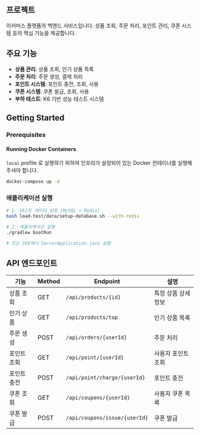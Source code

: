 ## 프로젝트

이커머스 플랫폼의 백엔드 서비스입니다. 상품 조회, 주문 처리, 포인트 관리, 쿠폰 시스템 등의 핵심 기능을 제공합니다.

## 주요 기능

- **상품 관리**: 상품 조회, 인기 상품 목록
- **주문 처리**: 주문 생성, 결제 처리
- **포인트 시스템**: 포인트 충전, 조회, 사용
- **쿠폰 시스템**: 쿠폰 발급, 조회, 사용
- **부하 테스트**: K6 기반 성능 테스트 시스템

## Getting Started

### Prerequisites

#### Running Docker Containers

`local` profile 로 실행하기 위하여 인프라가 설정되어 있는 Docker 컨테이너를 실행해주셔야 합니다.

```bash
docker-compose up -d
```

### 애플리케이션 실행

```bash
# 1. 테스트 데이터 설정 (MySQL + Redis)
bash load-test/data/setup-database.sh --with-redis

# 2. 애플리케이션 실행
./gradlew bootRun

# 또는 IDE에서 ServerApplication.java 실행
```
## API 엔드포인트

| 기능 | Method | Endpoint | 설명 |
|------|--------|----------|------|
| 상품 조회 | GET | `/api/products/{id}` | 특정 상품 상세 정보 |
| 인기 상품 | GET | `/api/products/top` | 인기 상품 목록 |
| 주문 생성 | POST | `/api/orders/{userId}` | 주문 처리 |
| 포인트 조회 | GET | `/api/point/{userId}` | 사용자 포인트 조회 |
| 포인트 충전 | POST | `/api/point/charge/{userId}` | 포인트 충전 |
| 쿠폰 조회 | GET | `/api/coupons/{userId}` | 사용자 쿠폰 목록 |
| 쿠폰 발급 | POST | `/api/coupons/issue/{userId}` | 쿠폰 발급 |